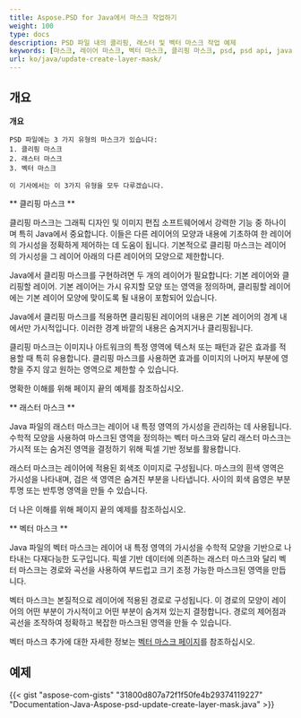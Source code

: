 ```yaml
---
title: Aspose.PSD for Java에서 마스크 작업하기
weight: 100
type: docs
description: PSD 파일 내의 클리핑, 래스터 및 벡터 마스크 작업 예제
keywords: [마스크, 레이어 마스크, 벡터 마스크, 클리핑 마스크, psd, psd api, java, 코드 샘플]
url: ko/java/update-create-layer-mask/
---
```


## **개요**

**개요**
	
	PSD 파일에는 3 가지 유형의 마스크가 있습니다:
	1. 클리핑 마스크
	2. 래스터 마스크
	3. 벡터 마스크
	
	이 기사에서는 이 3가지 유형을 모두 다루겠습니다.


** 클리핑 마스크 **

클리핑 마스크는 그래픽 디자인 및 이미지 편집 소프트웨어에서 강력한 기능 중 하나이며 특히 Java에서 중요합니다. 이들은 다른 레이어의 모양과 내용에 기초하여 한 레이어의 가시성을 정확하게 제어하는 데 도움이 됩니다. 기본적으로 클리핑 마스크는 레이어의 가시성을 그 레이어 아래의 다른 레이어의 모양으로 제한합니다.

Java에서 클리핑 마스크를 구현하려면 두 개의 레이어가 필요합니다: 기본 레이어와 클리핑할 레이어. 기본 레이어는 가시 유지할 모양 또는 영역을 정의하며, 클리핑할 레이어에는 기본 레이어 모양에 맞이도록 될 내용이 포함되어 있습니다.

Java에서 클리핑 마스크를 적용하면 클리핑된 레이어의 내용은 기본 레이어의 경계 내에서만 가시적입니다. 이러한 경계 바깥의 내용은 숨겨지거나 클리핑됩니다.

클리핑 마스크는 이미지나 아트워크의 특정 영역에 텍스처 또는 패턴과 같은 효과를 적용할 때 특히 유용합니다. 클리핑 마스크를 사용하면 효과를 이미지의 나머지 부분에 영향을 주지 않고 원하는 영역으로 제한할 수 있습니다.

명확한 이해를 위해 페이지 끝의 예제를 참조하십시오.

** 래스터 마스크 ** 

Java 파일의 래스터 마스크는 레이어 내 특정 영역의 가시성을 관리하는 데 사용됩니다. 수학적 모양을 사용하여 마스크된 영역을 정의하는 벡터 마스크와 달리 래스터 마스크는 가시적 또는 숨겨진 영역을 결정하기 위해 픽셀 기반 정보를 활용합니다.

래스터 마스크는 레이어에 적용된 회색조 이미지로 구성됩니다. 마스크의 흰색 영역은 가시성을 나타내며, 검은 색 영역은 숨겨진 부분을 나타냅니다. 사이의 회색 음영은 부분 투명 또는 반투명 영역을 만들 수 있습니다.

더 나은 이해를 위해 페이지 끝의 예제를 참조하십시오.

** 벡터 마스크 **

Java 파일의 벡터 마스크는 레이어 내 특정 영역의 가시성을 수학적 모양을 기반으로 나타내는 다재다능한 도구입니다. 픽셀 기반 데이터에 의존하는 래스터 마스크와 달리 벡터 마스크는 경로와 곡선을 사용하여 부드럽고 크기 조정 가능한 마스크된 영역을 만듭니다.

벡터 마스크는 본질적으로 레이어에 적용된 경로로 구성됩니다. 이 경로의 모양이 레이어의 어떤 부분이 가시적이고 어떤 부분이 숨겨져 있는지 결정합니다. 경로의 제어점과 곡선을 조작하여 정확하고 복잡한 마스크된 영역을 만들 수 있습니다.

벡터 마스크 추가에 대한 자세한 정보는 [벡터 마스크 페이지](https://reference.aspose.com/psd/java/com.aspose.psd.fileformats.psd.layers/layermaskdatashort/)를 참조하십시오.

## **예제**
{{< gist "aspose-com-gists" "31800d807a72f1f50fe4b29374119227" "Documentation-Java-Aspose-psd-update-create-layer-mask.java" >}}

